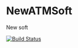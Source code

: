 # NewATMSoft
New soft

[![Build Status](https://travis-ci.org/GabrielEValenzuela/NewATMSoft.svg?branch=master)](https://travis-ci.org/GabrielEValenzuela/NewATMSoft)
